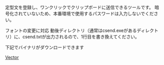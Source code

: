 定型文を登録し、ワンクリックでクリップボードに送信できるツールです。
暗号化されていないため、本番環境で使用するパスワードは入力しないでください。

フォントの変更に対応
動後ディレクトリ（通常はcsend.exeがあるディレクトリ）に、csend.txtが出力されるので、1行目を書き換えてください。

下記でバイナリがダウンロードできます

[Vector](https://www.vector.co.jp/soft/win95/util/se061481.html?srsltid=AfmBOooY1phVnlrRnupG-bHEt6iyhr1YMWpCVOBYakbIfdn4s3pHxnWY#google_vignette)
